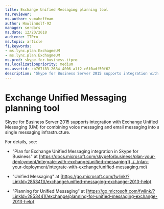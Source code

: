 ```yaml
---
title: Exchange Unified Messaging planning tool
ms.reviewer: 
ms.author: v-mahoffman
author: HowlinWolf-92
manager: serdars
ms.date: 12/20/2018
audience: ITPro
ms.topic: article
f1.keywords:
- ms.lync.plan.ExchagneUM
- ms.lync.plan.ExchagneUM
ms.prod: skype-for-business-itpro
ms.localizationpriority: medium
ms.assetid: cb767f83-2684-4006-a1f2-c6f0adf50f62
description: "Skype for Business Server 2015 supports integration with Exchange Unified Messaging for combining voice messaging and email messaging into a single infrastructure."
---
```


# Exchange Unified Messaging planning tool

Skype for Business Server 2015 supports integration with Exchange Unified Messaging (UM) for combining voice messaging and email messaging into a single messaging infrastructure.

For details, see:
  
- "Plan for Exchange Unified Messaging integration in Skype for Business" at [https://docs.microsoft.com/skypeforbusiness/plan-your-deployment/integrate-with-exchange/unified-messaging](../../plan-your-deployment/integrate-with-exchange/unified-messaging.md)
    
- "Unified Messaging" at [https://go.microsoft.com/fwlink/?LinkId=285341](/exchange/unified-messaging-exchange-2013-help)
    
- "Planning for Unified Messaging" at [https://go.microsoft.com/fwlink/?LinkId=285344](/exchange/planning-for-unified-messaging-exchange-2013-help)